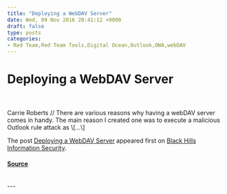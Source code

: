```yaml
---
title: "Deploying a WebDAV Server"
date: Wed, 09 Nov 2016 20:41:12 +0000
draft: false
type: posts
categories: 
- Red Team,Red Team Tools,Digital Ocean,Outlook,OWA,webDAV
---
```

# Deploying a WebDAV Server

<br/>

<br/>
Carrie Roberts // There are various reasons why having a webDAV server comes in handy. The main reason I created one was to execute a malicious Outlook rule attack as \[…\]

The post [Deploying a WebDAV Server](https://www.blackhillsinfosec.com/deploying-a-webdav-server/) appeared first on [Black Hills Information Security](https://www.blackhillsinfosec.com).

#### [Source](https://www.blackhillsinfosec.com/deploying-a-webdav-server/)

<br/>
---
